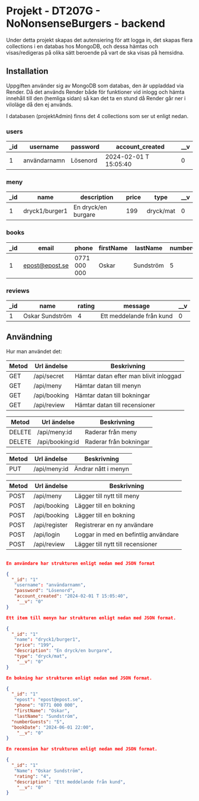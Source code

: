 # Projekt - DT207G - NoNonsenseBurgers - backend
Under detta projekt skapas det autensiering för att logga in, det skapas flera collections i en databas hos MongoDB, och dessa hämtas och visas/redigeras på olika sätt beroende på vart de ska visas på hemsidna.  

## Installation
Uppgiften använder sig av MongoDB som databas, den är uppladdad via Render. Då det används Render både för funktioner vid inlogg och hämta innehåll till den (hemliga sidan) så kan det ta en stund då Render går ner i viloläge då den ej används. 

I databasen (projektAdmin) finns det 4 collections som ser ut enligt nedan.
 
### users

| _id   | username    | password      | account_created   | __v  | 
| ---- | -------------- | ---------- | ----------- | -------- |
| 1  | användarnamn  | Lösenord  |  2024-02-01 T 15:05:40     | 0 |

### meny

| _id   | name    | description   | price    | type   | __v  | 
| ---- | -------------- | ---------- | ---------- | ----------- | -------- |
| 1  | dryck1/burger1  | En dryck/en burgare  | 199  | dryck/mat     | 0 |

### books

| _id   | email    | phone   | firstName    | lastName   | numberGuests  |  bookDate  |  __v  | 
| ---- | -------------- | ------------ | --------------- | ----------- | -------- | -------- | -------- |
| 1  | epost@epost.se  | 0771 000 000  | Oskar  | Sundström     | 5 | 2024-06-01 22:00 | 0 |

### reviews

| _id   | name    | rating   | message    | __v  | 
| ---- | -------------- | ---------- | ---------- | ----------- |
| 1  | Oskar Sundström  | 4  | Ett meddelande från kund   | 0 |



## Användning
 Hur man användet det:

| Metod   | Url ändelse    | Beskrivning   | 
| ---- | -------------- | ---------- | 
| GET   | /api/secret    | Hämtar datan efter man blivit inloggad  | 
| GET   | /api/meny    | Hämtar datan till menyn  | 
| GET   | /api/booking    | Hämtar datan till bokningar | 
| GET   | /api/review    | Hämtar datan till recensioner | 


| Metod   | Url ändelse    | Beskrivning   | 
| ---- | -------------- | ---------- | 
| DELETE   | /api/meny:id    | Raderar från meny | 
| DELETE   | /api/booking:id    | Raderar från bokningar | 

| Metod   | Url ändelse    | Beskrivning   | 
| ---- | -------------- | ---------- | 
| PUT   | /api/meny:id    | Ändrar nått i menyn| 

| Metod   | Url ändelse    | Beskrivning   | 
| ---- | -------------- | ---------- | 
| POST   | /api/meny    | Lägger till nytt till meny  | 
| POST   | /api/booking    | Lägger till en bokning| 
| POST   | /api/booking    | Lägger till en bokning| 
| POST   | /api/register    | Registrerar en ny användare  | 
| POST   | /api/login    | Loggar in med en befintlig användare | 
| POST   | /api/review    | Lägger till nytt till recensioner  | 





```json

En användare har strukturen enligt nedan med JSON format

{
  "_id": "1"
   "username": "användarnamn",
   "password": "Lösenord",
   "account_created": "2024-02-01 T 15:05:40",
    "__v": "0"
}

Ett item till menyn har strukturen enligt nedan med JSON format. 

{
  "_id": "1"
   "name": "dryck1/burger1",
   "price": "199",
   "description": "En dryck/en burgare",
   "type": "dryck/mat",
    "__v": "0"
}

En bokning har strukturen enligt nedan med JSON format.  

{
  "_id": "1"
   "epost": "epost@epost.se",
   "phone": "0771 000 000",
   "firstName": "Oskar",
   "lastName": "Sundström",
  "numberGuests": "5",
  "bookDate": "2024-06-01 22:00",
    "__v": "0"
}

En recension har strukturen enligt nedan med JSON format. 

{
  "_id": "1"
   "Name": "Oskar Sundström",
   "rating": "4",
   "description": "Ett meddelande från kund",
    "__v": "0"
}


```

